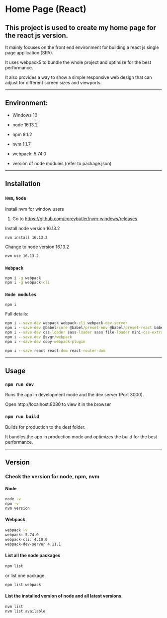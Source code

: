 
# Home Page (React)
## This project is used to create my home page for the react js version.

It mainly focuses on the front end environment for building a react js single page application (SPA). 

It uses webpack5 to bundle the whole project and optimize for the best performance. 

It also provides a way to show a simple responsive web design that can adjust for different screen sizes and viewports.

---

## Environment:
- Windows 10

- node 16.13.2
- npm 8.1.2
- nvm 1.1.7
- webpack: 5.74.0
- version of node modules (refer to package.json)

---

## Installation
### `Nvm`, `Node`
Install nvm for window users
1. Go to https://github.com/coreybutler/nvm-windows/releases

Install node version 16.13.2
```cmd
nvm install 16.13.2
```

Change to node version 16.13.2
```cmd
nvm use 16.13.2
```

### `Webpack`
```cmd
npm i -g webpack
npm i -g webpack-cli
```

### `Node modules`
```cmd
npm i
```

Full details:
```cmd
npm i --save-dev webpack webpack-cli webpack-dev-server 
npm i --save-dev @babel/core @babel/preset-env @babel/preset-react babel-loader
npm i --save-dev css-loader sass-loader sass file-loader mini-css-extract-plugin html-webpack-plugin
npm i --save-dev @svgr/webpack
npm i --save-dev copy-webpack-plugin 

npm i --save react react-dom react-router-dom
```

---

## Usage

### `npm run dev`
Runs the app in development mode and the dev server (Port 3000).

Open http://localhost:8080 to view it in the browser

### `npm run build`
Builds for production to the dest folder.

It bundles the app in production mode and optimizes the build for the best performance.

---

## Version
### Check the version for node, npm, nvm
#### Node
```cmd
node -v
npm -v
nvm version
```

#### Webpack
```cmd
webpack -v
webpack: 5.74.0
webpack-cli: 4.10.0
webpack-dev-server 4.11.1
```

#### List all the node packages
```cmd
npm list 
```
or list one package

```cmd
npm list webpack
```

#### List the installed version of node and all latest versions.
```cmd
nvm list
nvm list available
```
